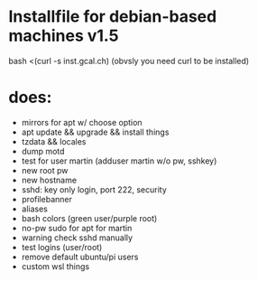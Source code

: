 # Installfile for debian-based machines v1.5
bash <(curl -s inst.gcal.ch)
(obvsly you need curl to be installed)

# does:
- mirrors for apt w/ choose option
- apt update && upgrade && install things
- tzdata && locales
- dump motd
- test for user martin (adduser martin w/o pw, sshkey)
- new root pw
- new hostname
- sshd: key only login, port 222, security
- profilebanner
- aliases
- bash colors (green user/purple root)
- no-pw sudo for apt for martin
- warning check sshd manually
- test logins (user/root)
- remove default ubuntu/pi users
- custom wsl things
